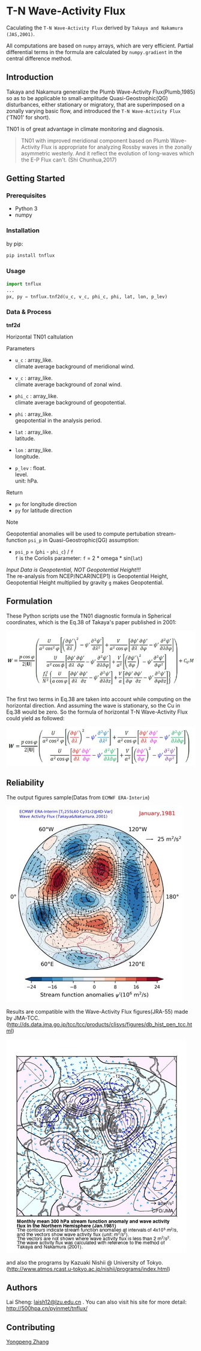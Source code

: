 # T-N Wave-Activity Flux

Caculating the `T-N Wave-Activity Flux` derived by `Takaya and Nakamura (JAS,2001)`.

All computations are based on `numpy` arrays, which are very efficient.
Partial differential terms in the formula are calculated by `numpy.gradient` in the central difference method.

## Introduction 

Takaya and Nakamura generalize the Plumb Wave-Activity Flux(Plumb,1985) so as to be applicable to small-amplitude Quasi-Geostrophic(QG) disturbances, either stationary or migratory, that are superimposed on a zonally varying basic flow, and introduced the `T-N Wave-Activity Flux` ('TN01' for short).

TN01 is of great advantage in climate monitoring and diagnosis.

> TN01 with improved meridional component based on Plumb Wave-Activity Flux is appropriate for analyzing Rossby waves in the zonally asymmetric westerly. And it reflect the evolution of long-waves which the E-P Flux can't. 
> (Shi Chunhua,2017)

## Getting Started

### Prerequisites

* Python 3
* numpy

### Installation 

by pip:

```sh
pip install tnflux
```

### Usage

```py
import tnflux
...
px, py = tnflux.tnf2d(u_c, v_c, phi_c, phi, lat, lon, p_lev) 
```

### Data & Process

**tnf2d**

Horizontal TN01 caltulation

Parameters

- `u_c` : array_like.  
    climate average background of meridional wind.

- `v_c` : array_like.  
    climate average background of zonal wind.

- `phi_c` : array_like.  
    climate average background of geopotential.

- `phi` : array_like.  
    geopotential in the analysis period.

- `lat` : array_like.  
    latitude.
    
- `lon` : array_like.  
    longitude.

- `p_lev` : float.  
    level.  
    unit: hPa.

Return

- `px` for longitude direction
- `py` for latitude direction

Note

Geopotential anomalies will be used to compute pertubation stream-function `psi_p` in Quasi-Geostrophic(QG) assumption:

* `psi_p` = (`phi` - `phi_c`) / `f`  
`f` is the Coriolis parameter: `f` = 2 \* omega \* sin(`lat`)

*Input Data is Geopotential, NOT Geopotential Height!!!*  
The re-analysis from NCEP/NCAR(NCEP1) is Geopotential Height, Geopotential Height multiplied by gravity `g` makes Geopotential.

## Formulation

These Python scripts use the TN01 diagnostic formula in Spherical coordinates, which is the Eq.38 of Takaya's paper published in 2001:

![eq38](img/eq38.jpg)

The first two terms in Eq.38 are taken into account while computing on the horizontal direction.
And assuming the wave is stationary, so the Cu in Eq.38 would be zero.
So the formula of horizontal T-N Wave-Activity Flux could yield as followed:

![eq38_hor](img/eq38_hor.jpg)

## Reliability

The output figures sample(Datas from `ECMWF ERA-Interim`)

![jan1981](img/jan1981.jpg)

Results are compatible with the Wave-Activity Flux figures(JRA-55) made by JMA-TCC.  
(http://ds.data.jma.go.jp/tcc/tcc/products/clisys/figures/db_hist_pen_tcc.html)

![psnh_mon_hist_waf300_198101](img/psnh_mon_hist_waf300_198101.jpg)

and also the programs by Kazuaki Nishii @ University of Tokyo.  
(http://www.atmos.rcast.u-tokyo.ac.jp/nishii/programs/index.html)

## Authors

Lai Sheng: laish12@lzu.edu.cn .
You can also visit his site for more detail: http://500hpa.cn/pyinmet/tnflux/

## Contributing 

[Yongpeng Zhang](https://github.com/jokervTv)
